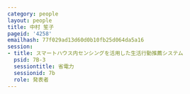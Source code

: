 ```yaml
---
category: people
layout: people
title: 中村 笙子
pageid: '4258'
emailhash: 77f029ad13d60d0b10fb25d064da5a16
session:
- title: スマートハウス内センシングを活用した生活行動推薦システム
  psid: 7B-3
  sessiontitle: 省電力
  sessionid: 7b
  role: 発表者
---
```

